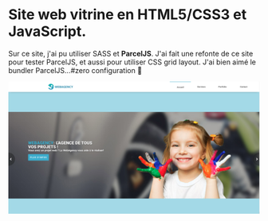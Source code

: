 
# Site web vitrine en HTML5/CSS3 et JavaScript. #
Sur ce site, j'ai pu utiliser SASS et __ParcelJS__.
J'ai fait une refonte de ce site pour tester ParcelJS, et aussi pour utiliser CSS grid layout.
J'ai bien aimé le bundler ParcelJS...#zero configuration :tada:

![webAgency](https://github.com/EzequielMunoz200/newWebAgency/blob/master/Captura%20de%20pantalla%20de%20webAgency.png)

